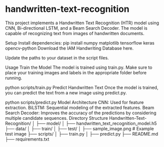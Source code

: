 # handwritten-text-recognition

This project implements a Handwritten Text Recognition (HTR) model using CNN, Bi-directional LSTM, and a Beam Search Decoder. The model is capable of recognizing text from images of handwritten documents.

Setup
Install dependencies:
pip install numpy matplotlib tensorflow keras opencv-python
Download the IAM Handwriting Database here.

Update the paths to your dataset in the script files.

Usage
Train the Model
The model is trained using train.py. Make sure to place your training images and labels in the appropriate folder before running.

python scripts/train.py
Predict Handwritten Text
Once the model is trained, you can predict the text from a new image using predict.py.

python scripts/predict.py
Model Architecture
CNN: Used for feature extraction.
BiLSTM: Sequential modeling of the extracted features.
Beam Search Decoder: Improves the accuracy of the predictions by considering multiple candidate sequences.
Directory Structure
Handwritten-Text-Recognition/
│
├── model/
│   ├── handwritten_text_recognition_model.h5
├── data/
│   ├── train/
│   ├── test/
│       ├── sample_image.png  # Example test image
├── scripts/
│   ├── train.py
│   ├── predict.py
├── README.md
├── requirements.txt
